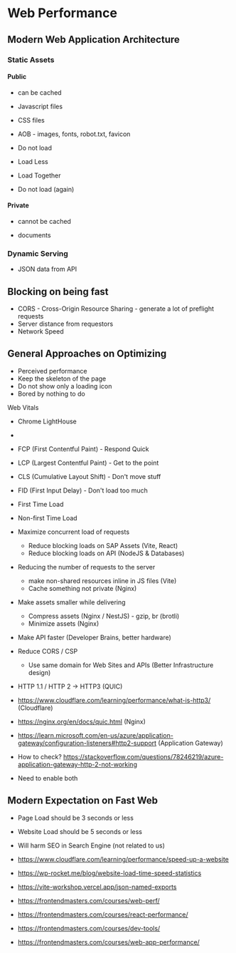 # Web Performance

## Modern Web Application Architecture

### Static Assets

#### Public

- can be cached

- Javascript files
- CSS files
- AOB - images, fonts, robot.txt, favicon

- Do not load
- Load Less
- Load Together
- Do not load (again)

#### Private

- cannot be cached

- documents

### Dynamic Serving

- JSON data from API

## Blocking on being fast

- CORS - Cross-Origin Resource Sharing - generate a lot of preflight requests
- Server distance from requestors
- Network Speed

## General Approaches on Optimizing

- Perceived performance
- Keep the skeleton of the page
- Do not show only a loading icon
- Bored by nothing to do

Web Vitals
- Chrome LightHouse
-
- FCP (First Contentful Paint) - Respond Quick
- LCP (Largest Contentful Paint) - Get to the point
- CLS (Cumulative Layout Shift) - Don't move stuff
- FID (First Input Delay) - Don't load too much


- First Time Load
- Non-first Time Load

- Maximize concurrent load of requests

  - Reduce blocking loads on SAP Assets (Vite, React)
  - Reduce blocking loads on API (NodeJS & Databases)

- Reducing the number of requests to the server

  - make non-shared resources inline in JS files (Vite)
  - Cache something not private (Nginx)

- Make assets smaller while delivering

  - Compress assets (Nginx / NestJS) - gzip, br (brotli)
  - Minimize assets (Nginx)

- Make API faster (Developer Brains, better hardware)

- Reduce CORS / CSP

  - Use same domain for Web Sites and APIs (Better Infrastructure design)

- HTTP 1.1 / HTTP 2 -> HTTP3 (QUIC)
- https://www.cloudflare.com/learning/performance/what-is-http3/ (Cloudflare)
- https://nginx.org/en/docs/quic.html (Nginx)
- https://learn.microsoft.com/en-us/azure/application-gateway/configuration-listeners#http2-support (Application Gateway)
- How to check? https://stackoverflow.com/questions/78246219/azure-application-gateway-http-2-not-working
- Need to enable both

## Modern Expectation on Fast Web

- Page Load should be 3 seconds or less
- Website Load should be 5 seconds or less
- Will harm SEO in Search Engine (not related to us)

- https://www.cloudflare.com/learning/performance/speed-up-a-website
- https://wp-rocket.me/blog/website-load-time-speed-statistics
- https://vite-workshop.vercel.app/json-named-exports

- https://frontendmasters.com/courses/web-perf/
- https://frontendmasters.com/courses/react-performance/
- https://frontendmasters.com/courses/dev-tools/
- https://frontendmasters.com/courses/web-app-performance/
